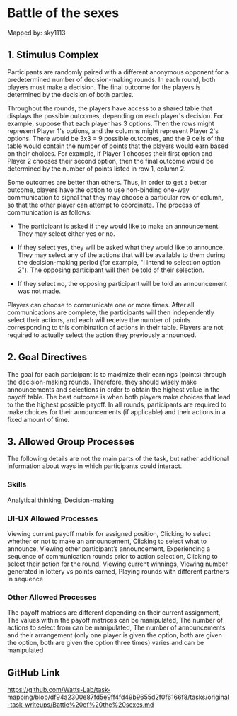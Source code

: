 # Battle of the sexes

Mapped by: sky1113 

## 1. Stimulus Complex 
Participants are randomly paired with a different anonymous opponent for a predetermined number of decision-making rounds. In each round, both players must make a decision. The final outcome for the players is determined by the decision of both parties.

Throughout the rounds, the players have access to a shared table that displays the possible outcomes, depending on each player's decision. For example, suppose that each player has 3 options. Then the rows might represent Player 1's options, and the columns might represent Player 2's options. There would be 3x3 = 9 possible outcomes, and the 9 cells of the table would contain the number of points that the players would earn based on their choices. For example, if Player 1 chooses their first option and Player 2 chooses their second option, then the final outcome would be determined by the number of points listed in row 1, column 2.

Some outcomes are better than others. Thus, in order to get a better outcome, players have the option to use non-binding one-way communication to signal that they may choose a particular row or column, so that the other player can attempt to coordinate. The process of communication is as follows:

- The participant is asked if they would like to make an announcement. They may select either yes or no.

- If they select yes, they will be asked what they would like to announce. They may select any of the actions that will be available to them during the decision-making period (for example, "I intend to selection option 2"). The opposing participant will then be told of their selection.

- If they select no, the opposing participant will be told an announcement was not made.

Players can choose to communicate one or more times. After all communications are complete, the participants will then independently select their actions, and each will receive the number of points corresponding to this combination of actions in their table. Players are not required to actually select the action they previously announced.

## 2. Goal Directives 
The goal for each participant is to maximize their earnings (points) through the decision-making rounds. Therefore, they should wisely make announcements and selections in order to obtain the highest value in the payoff table. The best outcome is when both players make choices that lead to the the highest possible payoff. In all rounds, participants are required to make choices for their announcements (if applicable) and their actions in a fixed amount of time.

## 3. Allowed Group Processes 
The following details are not the main parts of the task, but rather additional information about ways in which participants could interact.

### Skills 
Analytical thinking, Decision-making

### UI-UX Allowed Processes
Viewing current payoff matrix for assigned position, Clicking to select whether or not to make an announcement, Clicking to select what to announce, Viewing other participant’s announcement, Experiencing a sequence of communication rounds prior to action selection, Clicking to select their action for the round, Viewing current winnings, Viewing number generated in lottery vs points earned, Playing rounds with different partners in sequence



### Other Allowed Processes
The payoff matrices are different depending on their current assignment, The values within the payoff matrices can be manipulated, The number of actions to select from can be manipulated, The number of announcements and their arrangement (only one player is given the option, both are given the option, both are given the option three times) varies and can be manipulated


## GitHub Link 
https://github.com/Watts-Lab/task-mapping/blob/df94a2300e87fd5e9ff4fd49b9655d2f0f6166f8/tasks/original-task-writeups/Battle%20of%20the%20sexes.md